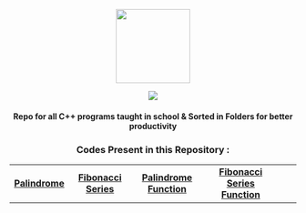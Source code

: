 <p align="center">
    <img src="https://upload.wikimedia.org/wikipedia/commons/1/18/ISO_C%2B%2B_Logo.svg" width = "130">
    <p align="center">
             <a href="https://git.io/typing-svg">
        <img
            src="https://readme-typing-svg.herokuapp.com?font=JetBrains+Mono&size=30&duration=3000&color=659AD2&center=true&vCenter=true&lines=Mushtifund+Aryaan+-+CS&width=600" /></a></p>
</p>

<h4 align="center">
    Repo for all <strong>C++</strong> programs taught in school & Sorted in Folders for better productivity
</h3>

 <!-- <p align="center">
  <img src="https://img.shields.io/github/repo-size/atharv115/MAHSS-CPP?logo=GitHub&style=for-the-badge">
  <img alt="GitHub contributors" src="https://img.shields.io/github/contributors/Atharv115/MAHSS-CPP?color=purple&label=Contribs&logo=Github&style=for-the-badge">
</p> 
<h4 align="center">
  <a href="#Getting-Started">Getting Started</a> •  <a href="#Features">Features</a> • <a href="#Plugins">Plugins</a> •
       <a href="#Hotkeys">Hotkeys</a> •
  <a href="#QuestionsSuggestions">Questions/Suggestions</a> •
  <a href="#Development">Development</a> •
  <a href="https://flowlauncher.com/docs">Docs</a>
</h4>
<img src="https://user-images.githubusercontent.com/6903107/144858082-8b654daf-60fb-4ee6-89b2-6183b73510d1.png" width="100%"> -->

<h3 align="center"><strong>Codes Present in this Repository :</strong></h3>

<div align="center">

| | | | | | |
| :--: | :--: | :--: | :--: | :--: | :--: |
|[**Palindrome**](https://github.com/Atharv115/MAHSS-CPP/blob/main/Palindrome.cpp)|[**Fibonacci Series**](https://github.com/Atharv115/MAHSS-CPP/blob/main/Fibonacci_Series.cpp)|[**Palindrome Function**](https://github.com/Atharv115/MAHSS-CPP/blob/main/palindrom_using_Functions.cpp)|[**Fibonacci Series Function**](https://github.com/Atharv115/MAHSS-CPP/blob/main/Fibonacci_using_Functions.cpp)|

</div>
